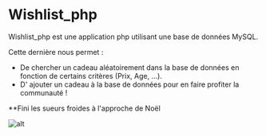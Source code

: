 # Wishlist_php

Wishlist_php est une application php utilisant une base de données MySQL.

Cette dernière nous permet :
- De chercher un cadeau aléatoirement dans la base de données en fonction de certains critères (Prix, Age, ...).
- D' ajouter un cadeau à la base de données pour en faire profiter la communauté !

**Fini les sueurs froides à l'approche de Noël

![alt](http://prjski.xyz/img/github/wishlist.gif)
